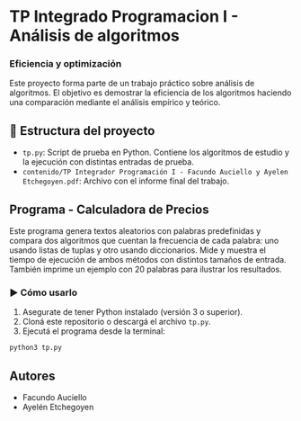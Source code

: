 # TP Integrado Programacion I - Análisis de algoritmos
### Eficiencia y optimización

Este proyecto forma parte de un trabajo práctico sobre análisis de algoritmos. El objetivo es demostrar la eficiencia de los algoritmos haciendo una comparación mediante el análisis empírico y teórico.

## 📁 Estructura del proyecto

- `tp.py`: Script de prueba en Python. Contiene los algoritmos de estudio y la ejecución con distintas entradas de prueba.
- `contenido/TP Integrador Programación I - Facundo Auciello y Ayelen Etchegoyen.pdf`: Archivo con el informe final del trabajo.


## Programa - Calculadora de Precios

Este programa genera textos aleatorios con palabras predefinidas y compara dos algoritmos que cuentan la frecuencia de cada palabra: uno usando listas de tuplas y otro usando diccionarios. Mide y muestra el tiempo de ejecución de ambos métodos con distintos tamaños de entrada. También imprime un ejemplo con 20 palabras para ilustrar los resultados.

### ▶️ Cómo usarlo

1. Asegurate de tener Python instalado (versión 3 o superior).
2. Cloná este repositorio o descargá el archivo `tp.py`.
3. Ejecutá el programa desde la terminal:

```bash
python3 tp.py
```

## Autores
- Facundo Auciello
- Ayelén Etchegoyen

